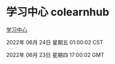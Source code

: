# 学习中心 colearnhub
[学习中心](http://219.139.196.158:56308/colearnhub/)

2022年 06月 24日 星期五 01:00:02 CST

2022年 06月 23日 星期四 17:00:02 GMT
